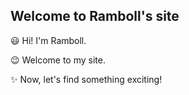 ## Welcome to Ramboll's  site

😃 Hi! I'm Ramboll.

😉 Welcome to my site.

✨ Now, let's find something exciting!